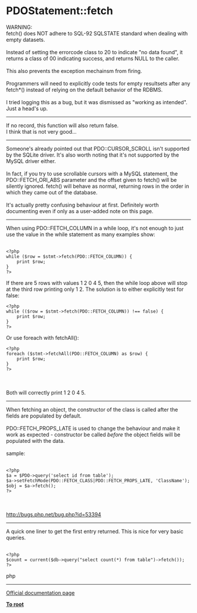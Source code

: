 # PDOStatement::fetch



WARNING:<br>fetch() does NOT adhere to SQL-92 SQLSTATE standard when dealing with empty datasets.<br><br>Instead of setting the errorcode class to 20 to indicate "no data found", it returns a class of 00 indicating success, and returns NULL to the caller.<br><br>This also prevents the exception mechainsm from firing.<br><br>Programmers will need to explicitly code tests for empty resultsets after any fetch*() instead of relying on the default behavior of the RDBMS.<br><br>I tried logging this as a bug, but it was dismissed as "working as intended". Just a head&apos;s up.  

---

If no record, this function will also return false.<br>I think that is not very good...  

---

Someone&apos;s already pointed out that PDO::CURSOR_SCROLL isn&apos;t supported by the SQLite driver. It&apos;s also worth noting that it&apos;s not supported by the MySQL driver either.<br><br>In fact, if you try to use scrollable cursors with a MySQL statement, the PDO::FETCH_ORI_ABS parameter and the offset given to fetch() will be silently ignored. fetch() will behave as normal, returning rows in the order in which they came out of the database.<br><br>It&apos;s actually pretty confusing behaviour at first. Definitely worth documenting even if only as a user-added note on this page.  

---

When using PDO::FETCH_COLUMN in a while loop, it&apos;s not enough to just use the value in the while statement as many examples show:<br><br>

```
<?php
while ($row = $stmt->fetch(PDO::FETCH_COLUMN)) {
    print $row;
}
?>
```


If there are 5 rows with values 1 2 0 4 5, then the while loop above will stop at the third row printing only 1 2. The solution is to either explicitly test for false:



```
<?php
while (($row = $stmt->fetch(PDO::FETCH_COLUMN)) !== false) {
    print $row;
}
?>
```


Or use foreach with fetchAll():



```
<?php
foreach ($stmt->fetchAll(PDO::FETCH_COLUMN) as $row) {
    print $row;
}
?>
```
<br><br>Both will correctly print 1 2 0 4 5.  

---

When fetching an object, the constructor of the class is called after the fields are populated by default.<br><br>PDO::FETCH_PROPS_LATE is used to change the behaviour and make it work as expected - constructor be called _before_ the object fields will be populated with the data.<br><br>sample:<br><br>

```
<?php
$a = $PDO->query('select id from table');
$a->setFetchMode(PDO::FETCH_CLASS|PDO::FETCH_PROPS_LATE, 'ClassName');
$obj = $a->fetch();
?>
```
<br><br>http://bugs.php.net/bug.php?id=53394  

---

A quick one liner to get the first entry returned.  This is nice for very basic queries.<br><br>

```
<?php
$count = current($db->query("select count(*) from table")->fetch());
?>
```
php  

---

[Official documentation page](https://www.php.net/manual/en/pdostatement.fetch.php)

**[To root](/README.md)**